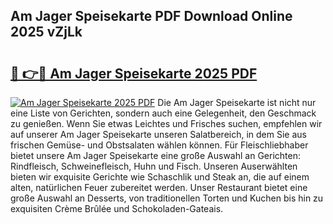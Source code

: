 ## Am Jager Speisekarte PDF Download Online 2025 vZjLk

# <h2><a href="http://gca0npu.nevu.top/?p=Am+Jager+Speisekarte">🔗 👉🔴 Am Jager Speisekarte 2025 PDF</a></h2>

[![Am Jager Speisekarte 2025 PDF](https://i.imgur.com/dBaPXMq.png)](http://gca0npu.nevu.top/?p=Am+Jager+Speisekarte)
Die Am Jager Speisekarte ist nicht nur eine Liste von Gerichten, sondern auch eine Gelegenheit, den Geschmack zu genießen. Wenn Sie etwas Leichtes und Frisches suchen, empfehlen wir auf unserer Am Jager Speisekarte unseren Salatbereich, in dem Sie aus frischen Gemüse- und Obstsalaten wählen können. Für Fleischliebhaber bietet unsere Am Jager Speisekarte eine große Auswahl an Gerichten: Rindfleisch, Schweinefleisch, Huhn und Fisch. Unseren Auserwählten bieten wir exquisite Gerichte wie Schaschlik und Steak an, die auf einem alten, natürlichen Feuer zubereitet werden. Unser Restaurant bietet eine große Auswahl an Desserts, von traditionellen Torten und Kuchen bis hin zu exquisiten Crème Brûlée und Schokoladen-Gateais.
